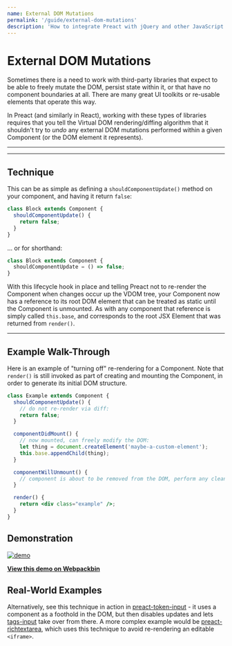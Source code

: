 ```yaml
---
name: External DOM Mutations
permalink: '/guide/external-dom-mutations'
description: 'How to integrate Preact with jQuery and other JavaScript snippets which mutate the DOM directly'
---
```


# External DOM Mutations

Sometimes there is a need to work with third-party libraries that expect to be able to freely mutate the DOM, persist state within it, or that have no component boundaries at all. There are many great UI toolkits or re-usable elements that operate this way.

In Preact (and similarly in React), working with these types of libraries requires that you tell the Virtual DOM rendering/diffing algorithm that it shouldn't try to _undo_ any external DOM mutations performed within a given Component (or the DOM element it represents).

---

<div><toc></toc></div>

---

## Technique

This can be as simple as defining a `shouldComponentUpdate()` method on your component, and having it return `false`:

```jsx
class Block extends Component {
  shouldComponentUpdate() {
    return false;
  }
}
```

... or for shorthand:

```jsx
class Block extends Component {
  shouldComponentUpdate = () => false;
}
```

With this lifecycle hook in place and telling Preact not to re-render the Component when changes occur up the VDOM tree, your Component now has a reference to its root DOM element that can be treated as static until the Component is unmounted. As with any component that reference is simply called `this.base`, and corresponds to the root JSX Element that was returned from `render()`.

---

## Example Walk-Through

Here is an example of "turning off" re-rendering for a Component.  Note that `render()` is still invoked as part of creating and mounting the Component, in order to generate its initial DOM structure.

```jsx
class Example extends Component {
  shouldComponentUpdate() {
    // do not re-render via diff:
    return false;
  }

  componentDidMount() {
    // now mounted, can freely modify the DOM:
    let thing = document.createElement('maybe-a-custom-element');
    this.base.appendChild(thing);
  }

  componentWillUnmount() {
    // component is about to be removed from the DOM, perform any cleanup.
  }

  render() {
    return <div class="example" />;
  }
}
```


## Demonstration

[![demo](https://i.gyazo.com/a63622edbeefb2e86d6c0d9c8d66e582.gif)](http://www.webpackbin.com/V1hyNQbpe)

[**View this demo on Webpackbin**](https://www.webpackbin.com/bins/-KflCmJ5bvKsRF8WDkzb)


## Real-World Examples

Alternatively, see this technique in action in [preact-token-input](https://github.com/developit/preact-token-input/blob/master/src/index.js) - it uses a component as a foothold in the DOM, but then disables updates and lets [tags-input](https://github.com/developit/tags-input) take over from there.  A more complex example would be [preact-richtextarea](https://github.com/developit/preact-richtextarea), which uses this technique to avoid re-rendering an editable `<iframe>`.
